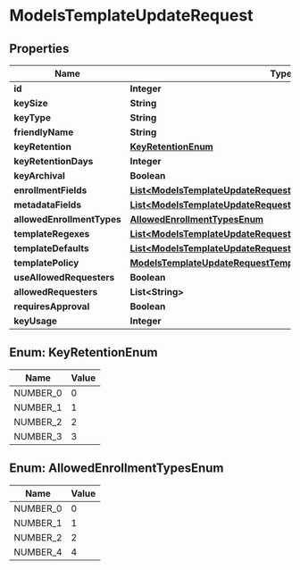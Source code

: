 

# ModelsTemplateUpdateRequest


## Properties

| Name | Type | Description | Notes |
|------------ | ------------- | ------------- | -------------|
|**id** | **Integer** |  |  [optional] |
|**keySize** | **String** |  |  [optional] |
|**keyType** | **String** |  |  [optional] |
|**friendlyName** | **String** |  |  [optional] |
|**keyRetention** | [**KeyRetentionEnum**](#KeyRetentionEnum) |  |  [optional] |
|**keyRetentionDays** | **Integer** |  |  [optional] |
|**keyArchival** | **Boolean** |  |  [optional] |
|**enrollmentFields** | [**List&lt;ModelsTemplateUpdateRequestTemplateEnrollmentFieldModel&gt;**](ModelsTemplateUpdateRequestTemplateEnrollmentFieldModel.md) |  |  [optional] |
|**metadataFields** | [**List&lt;ModelsTemplateUpdateRequestTemplateMetadataFieldModel&gt;**](ModelsTemplateUpdateRequestTemplateMetadataFieldModel.md) |  |  [optional] |
|**allowedEnrollmentTypes** | [**AllowedEnrollmentTypesEnum**](#AllowedEnrollmentTypesEnum) |  |  [optional] |
|**templateRegexes** | [**List&lt;ModelsTemplateUpdateRequestTemplateRegexModel&gt;**](ModelsTemplateUpdateRequestTemplateRegexModel.md) |  |  [optional] |
|**templateDefaults** | [**List&lt;ModelsTemplateUpdateRequestTemplateDefaultModel&gt;**](ModelsTemplateUpdateRequestTemplateDefaultModel.md) |  |  [optional] |
|**templatePolicy** | [**ModelsTemplateUpdateRequestTemplatePolicyModel**](ModelsTemplateUpdateRequestTemplatePolicyModel.md) |  |  [optional] |
|**useAllowedRequesters** | **Boolean** |  |  [optional] |
|**allowedRequesters** | **List&lt;String&gt;** |  |  [optional] |
|**requiresApproval** | **Boolean** |  |  [optional] |
|**keyUsage** | **Integer** |  |  [optional] |



## Enum: KeyRetentionEnum

| Name | Value |
|---- | -----|
| NUMBER_0 | 0 |
| NUMBER_1 | 1 |
| NUMBER_2 | 2 |
| NUMBER_3 | 3 |



## Enum: AllowedEnrollmentTypesEnum

| Name | Value |
|---- | -----|
| NUMBER_0 | 0 |
| NUMBER_1 | 1 |
| NUMBER_2 | 2 |
| NUMBER_4 | 4 |



